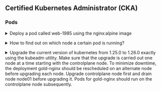 ## Certified Kubernetes Administrator (CKA)

### Pods

<details>
<summary>Deploy a pod called web-1985 using the nginx:alpine image</code></summary><br><b>

`kubectl run web-1985 --image=nginx:alpine --restart=Never`
</b></details>

<details>
<summary>How to find out on which node a certain pod is running?</summary><br><b>

`kubectl get po -o wide`
</b></details>


<details>
<summary>Upgrade the current version of kubernetes from 1.25.0 to 1.26.0 exactly using the kubeadm utility. Make sure that the upgrade is carried out one node at a time starting with the controlplane node. To minimize downtime, the deployment gold-nginx should be rescheduled on an alternate node before upgrading each node.
Upgrade controlplane node first and drain node node01 before upgrading it. Pods for gold-nginx should run on the controlplane node subsequently.
</summary><br><b>

`root@controlplane:~# kubectl drain controlplane --ignore-daemonsets
root@controlplane:~# apt update
root@controlplane:~# apt-get install kubeadm=1.26.0-00
root@controlplane:~# kubeadm upgrade plan v1.26.0
root@controlplane:~# kubeadm upgrade apply v1.26.0
root@controlplane:~# apt-get install kubelet=1.26.0-00
root@controlplane:~# systemctl daemon-reload
root@controlplane:~# systemctl restart kubelet
root@controlplane:~# kubectl uncordon controlplane
then:
# Identify the taint first. 
root@controlplane:~# kubectl describe node controlplane | grep -i taint
# Remove the taint with help of "kubectl taint" command.
root@controlplane:~# kubectl taint node controlplane node-role.kubernetes.io/control-plane:NoSchedule-
# Verify it, the taint has been removed successfully.  
root@controlplane:~# kubectl describe node controlplane | grep -i taint
then:
root@controlplane:~# kubectl drain node01 --ignore-daemonsets
dann: 
root@node01:~# apt update
root@node01:~# apt-get install kubeadm=1.26.0-00
root@node01:~# kubeadm upgrade node
root@node01:~# apt-get install kubelet=1.26.0-00
root@node01:~# systemctl daemon-reload
root@node01:~# systemctl restart kubelet
then:
root@controlplane:~# kubectl uncordon node01
root@controlplane:~# kubectl get pods -o wide | grep gold (make sure this is scheduled on node)
`
</b></details>
